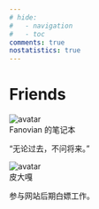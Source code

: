 ```yaml
---
# hide:
#   - navigation
#   - toc
comments: true
nostatistics: true  
---
```


# Friends

<div class="friends-container">
  <div class="friend-card" style="--base-color: var(--color-blue);">
    <img src="https://s2.loli.net/2025/01/25/x4aS23Z1uypqhc7.jpg" alt="avatar" class="friend-avatar">
    <div class="friend-info">
      <div class="friend-name">Fanovian 的笔记本</div>
      <p class="friend-description">“无论过去，不问将来。”</p>
    </div>
    <div class="friend-link" onclick="window.location.href='https://fanovian.github.io'"></div>
  </div>

  <div class="friend-card" style="--base-color: var(--color-red);">
    <img src="https://avatars.githubusercontent.com/u/147455218?v=4" alt="avatar" class="friend-avatar">
    <div class="friend-info">
      <div class="friend-name">皮大嘎</div>
      <p class="friend-description">参与网站后期白嫖工作。</p>
    </div>
    <div class="friend-link" onclick="window.location.href='https://github.com/Argonding'"></div>
  </div>
</div>

<!-- 添加更多友链 -->
